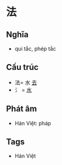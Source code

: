 # 法

## Nghĩa

* qui tắc, phép tắc

## Cấu trúc
* 法= 水 [去](去.md)
* ⺡ = [水](水.md)

## Phát âm

* Hán Việt: pháp

## Tags
* Hán Việt

<script>window.HANZI_FIELD='法';</script>
